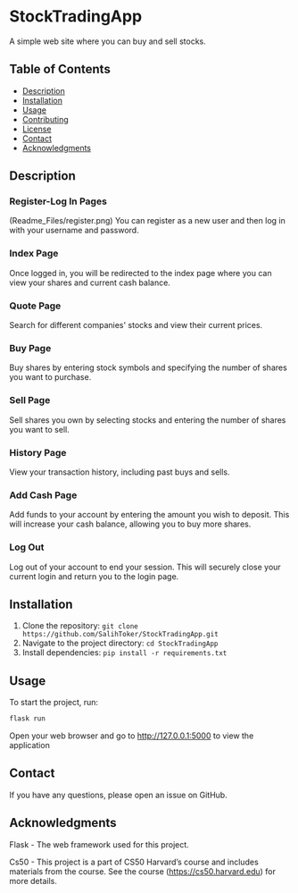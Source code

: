 # StockTradingApp

A simple web site where you can buy and sell stocks.

## Table of Contents
- [Description](#description)
- [Installation](#installation)
- [Usage](#usage)
- [Contributing](#contributing)
- [License](#license)
- [Contact](#contact)
- [Acknowledgments](#acknowledgments)

## Description

### Register-Log In Pages
(Readme_Files/register.png)
You can register as a new user and then log in with your username and password.
### Index Page
Once logged in, you will be redirected to the index page where you can view your shares and current cash balance.
### Quote Page
Search for different companies' stocks and view their current prices.
### Buy Page
Buy shares by entering stock symbols and specifying the number of shares you want to purchase.
### Sell Page
Sell shares you own by selecting stocks and entering the number of shares you want to sell.
### History Page
View your transaction history, including past buys and sells.
### Add Cash Page
Add funds to your account by entering the amount you wish to deposit. This will increase your cash balance, allowing you to buy more shares.
### Log Out
Log out of your account to end your session. This will securely close your current login and return you to the login page.

## Installation

1. Clone the repository: `git clone https://github.com/SalihToker/StockTradingApp.git`
2. Navigate to the project directory: `cd StockTradingApp`
3. Install dependencies: `pip install -r requirements.txt`

## Usage

To start the project, run:

```bash
flask run
```
Open your web browser and go to http://127.0.0.1:5000 to view the application

## Contact
If you have any questions, please open an issue on GitHub.

## Acknowledgments
Flask - The web framework used for this project.

Cs50 - This project is a part of CS50 Harvard’s course and includes materials from the course. See the course (https://cs50.harvard.edu) for more details.

